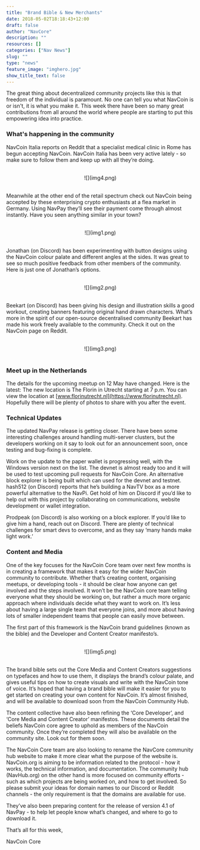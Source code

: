 ```yaml
---
title: "Brand Bible & New Merchants"
date: 2018-05-02T18:18:43+12:00
draft: false
author: "NavCore"
description: ""
resources: []
categories: ["Nav News"]
slug: ""
type: "news"
feature_image: "imghero.jpg"
show_title_text: false
---
```


The great thing about decentralized community projects like this is that freedom of the individual is paramount. No one can tell you what NavCoin is or isn't, it is what you make it. This week there have been so many great contributions from all around the world where people are starting to put this empowering idea into practice.
<!--more-->
### What's happening in the community

NavCoin Italia reports on Reddit that a specialist medical clinic in Rome has begun accepting NavCoin. NavCoin Italia has been very active lately - so make sure to follow them and keep up with all they’re doing.

<br />
<section style="text-align: center">
![](img4.png)
<br /><br />
</section>

Meanwhile at the other end of the retail spectrum check out NavCoin being accepted by these enterprising crypto enthusiasts at a flea market in Germany. Using NavPay they’ll see their payment come through almost instantly. Have you seen anything similar in your town? 

<br />
<section style="text-align: center">
![](img1.png)
<br /><br />
</section>

Jonathan (on Discord) has been experimenting with button designs using the NavCoin colour palate and different angles at the sides. It was great to see so much positive feedback from other members of the community. Here is just one of Jonathan’s options.

<br />
<section style="text-align: center">
![](img2.png)
<br /><br />
</section>

Beekart (on Discord) has been giving his design and illustration skills a good workout, creating banners featuring original hand drawn characters. What’s more in the spirit of our open-source decentralised community Beekart has made his work freely available to the community. Check it out on the NavCoin page on Reddit.

<br />
<section style="text-align: center">
![](img3.png)
<br /><br />
</section>

### Meet up in the Netherlands
The details for the upcoming meetup on 12 May have changed. Here is the latest:
The new location is The Florin in Utrecht starting at 7 p.m. You can view the location at [www.florinutrecht.nl](https://www.florinutrecht.nl). Hopefully there will be plenty of photos to share with you after the event.

### Technical Updates
The updated NavPay release is getting closer. There have been some interesting challenges around handling multi-server clusters, but the developers working on it say to look out for an announcement soon, once testing and bug-fixing is complete.

Work on the update to the paper wallet is progressing well, with the Windows version next on the list. The devnet is almost ready too and it will be used to test upcoming pull requests for NavCoin Core. An alternative block explorer is being built which can used for the devnet and testnet.
hash512 (on Discord) reports that he’s building a NavTV box as a more powerful alternative to the NavPi. Get hold of him on Discord if you’d like to help out with this project by collaborating on communications, website development or wallet integration.

Prodpeak (on Discord) is also working on a block explorer. If you’d like to give him a hand, reach out on Discord. There are plenty of technical challenges for smart devs to overcome, and as they say ‘many hands make light&nbsp;work.’

### Content and Media
One of the key focuses for the NavCoin Core team over next few months is in creating a framework that makes it easy for the wider NavCoin community to contribute. Whether that’s creating content, organising meetups, or developing tools - it should be clear how anyone can get involved and the steps involved. It won’t be the NavCoin core team telling everyone what they should be working on, but rather a much more organic approach where individuals decide what they want to work on. It’s less about having a large single team that everyone joins, and more about having lots of smaller independent teams that people can easily move between.

The first part of this framework is the NavCoin brand guidelines (known as the bible) and the Developer and Content Creator manifesto’s.

<br />
<section style="text-align: center">
![](img5.png)
<br /><br />
</section>

The brand bible sets out the Core Media and Content Creators suggestions on typefaces and how to use them, it displays the brand’s colour palate, and gives useful tips on how to create visuals and write with the NavCoin tone of voice. It’s hoped that having a brand bible will make it easier for you to get started on creating your own content for NavCoin. It’s almost finished, and will be available to download soon from the NavCoin Community&nbsp;Hub.

The content collective have also been refining the ‘Core Developer’, and ‘Core Media and Content Creator’ manifestos. These documents detail the beliefs NavCoin core agree to uphold as members of the NavCoin community. Once they’re completed they will also be available on the community site. Look out for them soon.

The NavCoin Core team are also looking to rename the NavCore community hub website to make it more clear what the purpose of the website is. NavCoin.org is aiming to be information related to the protocol - how it works, the technical information, and documentation. The community hub (NavHub.org) on the other hand is more focused on community efforts - such as which projects are being worked on, and how to get involved. So please submit your ideas for domain names to our Discord or Reddit channels - the only requirement is that the domains are available for use.

They’ve also been preparing content for the release of version 4.1 of NavPay - to help let people know what’s changed, and where to go to download it.

That’s all for this week,

NavCoin Core
